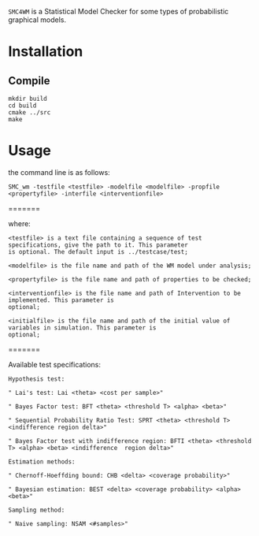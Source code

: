 
``SMC4WM`` is a Statistical Model Checker for some types of probabilistic graphical models. 

Installation
============

Compile
-------

    mkdir build
    cd build
    cmake ../src
    make

Usage
=====

the command line is as follows:

    SMC_wm -testfile <testfile> -modelfile <modelfile> -propfile <propertyfile> -interfile <interventionfile>

=======
    

where:

    <testfile> is a text file containing a sequence of test specifications, give the path to it. This parameter
    is optional. The default input is ../testcase/test;
    
    <modelfile> is the file name and path of the WM model under analysis;
    
    <propertyfile> is the file name and path of properties to be checked;

    <interventionfile> is the file name and path of Intervention to be implemented. This parameter is 
    optional;

    <initialfile> is the file name and path of the initial value of variables in simulation. This parameter is 
    optional;
=======
    
Available test specifications:

    Hypothesis test:
    
    " Lai's test: Lai <theta> <cost per sample>"
    
    " Bayes Factor test: BFT <theta> <threshold T> <alpha> <beta>"
    
    " Sequential Probability Ratio Test: SPRT <theta> <threshold T> <indifference region delta>"
    
    " Bayes Factor test with indifference region: BFTI <theta> <threshold T> <alpha> <beta> <indifference  region delta>"
    
    Estimation methods:
    
    " Chernoff-Hoeffding bound: CHB <delta> <coverage probability>"
    
    " Bayesian estimation: BEST <delta> <coverage probability> <alpha> <beta>"
    
    Sampling method:
    
    " Naive sampling: NSAM <#samples>"
    

